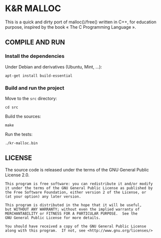 # K&R MALLOC

This is a quick and dirty port of malloc()/free() written in C++, for education purpose, inspired by the book « The C Programming Language ».

## COMPILE AND RUN

### Install the dependencies

Under Debian and derivatives (Ubuntu, Mint, ...):

```
apt-get install build-essential
```

### Build and run the project

Move to the `src` directory:

```
cd src
```

Build the sources:

```
make
```

Run the tests:
 
```
./kr-malloc.bin
```

## LICENSE

The source code is released under the terms of the GNU General Public License 2.0.

```
This program is free software: you can redistribute it and/or modify
it under the terms of the GNU General Public License as published by
the Free Software Foundation, either version 2 of the License, or
(at your option) any later version.

This program is distributed in the hope that it will be useful,
but WITHOUT ANY WARRANTY; without even the implied warranty of
MERCHANTABILITY or FITNESS FOR A PARTICULAR PURPOSE.  See the
GNU General Public License for more details.

You should have received a copy of the GNU General Public License
along with this program.  If not, see <http://www.gnu.org/licenses/>
```

